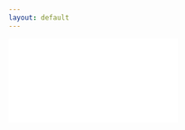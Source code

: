 ```yaml
---
layout: default
---
```


<embed class="pdf" src="{% link assets/documents/MirandaAuriemma_Resume.pdf %}" type="application/pdf">